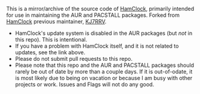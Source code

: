 This is a mirror/archive of the source code of [HamClock](https://clearskyinstitute.com/ham/HamClock), primarily intended for use in maintaining the AUR and PACSTALL packages. Forked from [HamClock](https://github.com/kj7rrv/hamclock) previous maintainer, [KJ7RRV](https://github.com/kj7rrv).

* HamClock's update system is disabled in the AUR packages (but *not* in this repo). This is intentional.
* If you have a problem with HamClock itself, and it is not related to updates, see the link above.
* Please do not submit pull requests to this repo.
* Please note that this repo and the AUR and PACSTALL packages should rarely be out of date by more than a couple days. If it is out-of-odate, it is most likely due to being on vacation or because I am busy with other projects or work. Issues and Flags will not do any good.
